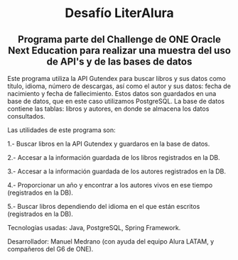 <h1 align = "center"> Desafío LiterAlura </h1>

<h2 align="center"> Programa parte del Challenge de ONE Oracle Next Education para realizar una muestra del uso de API's y de las bases de datos </h2>

Este programa utiliza la API Gutendex para buscar libros y sus datos como título, idioma, número de descargas, 
así como el autor y sus datos: fecha de nacimiento y fecha de fallecimiento.
Estos datos son guardados en una base de datos, que en este caso utilizamos PostgreSQL.
La base de datos contiene las tablas: libros y autores, en donde se almacena los datos consultados.



Las utilidades de este programa son:

1.- Buscar libros en la API Gutendex y guardaros en la base de datos.

2.- Accesar a la información guardada de los libros registrados en la DB.

3.- Accesar a la información guardada de los autores registrados en la DB.

4.- Proporcionar un año y encontrar a los autores vivos en ese tiempo (registrados en la DB).

5.- Buscar libros dependiendo del idioma en el que están escritos (registrados en la DB).




Tecnologías usadas: Java, PostgreSQL, Spring Framework.

Desarrollador: Manuel Medrano (con ayuda del equipo Alura LATAM, y compañeros del G6 de ONE).
